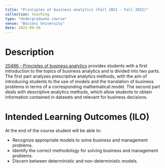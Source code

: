 ```yaml
---
title: "Principles of business analytics (Fall 2021 - Fall 2022)"
collection: teaching
type: "Undergraduate course"  
venue: "Bocconi University"
date: 2022-09-30
---
```


Description
======
[20486 - Principles of business analytics](https://didattica.unibocconi.eu/ts/tsn_anteprima.php?cod_ins=20486&anno=2022&IdPag=6619) provides students with a first introduction to the topics of business analytics and is divided into two parts. The first part analyzes prescriptive analytics methods, with the aim of introducing students to the use of models and the translation of business problems in terms of a corresponding mathematical model. The second part deals with descriptive analytics methods, which allow students to obtain information contained in datasets and relevant for business decisions.

Intended Learning Outcomes (ILO)
======
At the end of the course student will be able to:
- Recognize appropriate models to solve business and management problems.
- Identify the correct methodology for solving business and management problems.
- Discern between deterministic and non-deterministic models.
  
